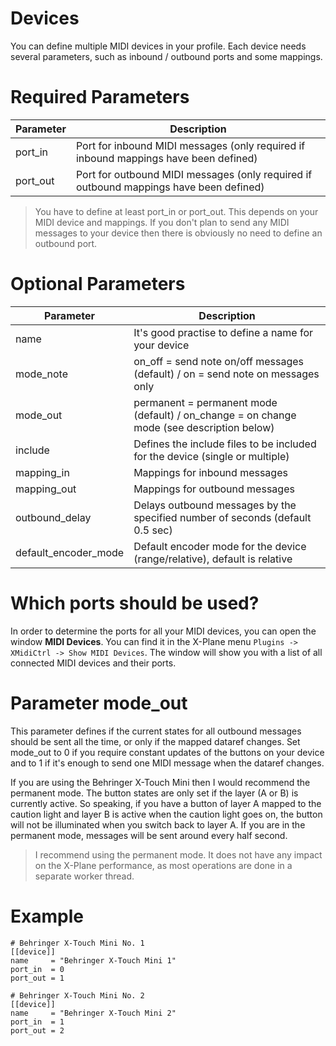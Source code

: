 # Devices

You can define multiple MIDI devices in your profile. Each device needs several parameters, such as inbound / outbound
ports and some mappings.

# Required Parameters

| Parameter | Description                                                                            |
|-----------|----------------------------------------------------------------------------------------|
| port_in   | Port for inbound MIDI messages (only required if inbound mappings have been defined)   |
| port_out  | Port for outbound MIDI messages (only required if outbound mappings have been defined) |

> You have to define at least port_in or port_out. This depends on your MIDI device and mappings. If you don't plan to
> send any MIDI messages to your device then there is obviously no need to define an outbound port.

# Optional Parameters

| Parameter            | Description                                                                               |
|----------------------|-------------------------------------------------------------------------------------------|
| name                 | It's good practise to define a name for your device                                       |
| mode_note            | on_off = send note on/off messages (default) / on = send note on messages only            | 
| mode_out             | permanent = permanent mode (default) / on_change = on change mode (see description below) |
| include              | Defines the include files to be included for the device (single or multiple)              |
| mapping_in           | Mappings for inbound messages                                                             |
| mapping_out          | Mappings for outbound messages                                                            |
| outbound_delay       | Delays outbound messages by the specified number of seconds (default 0.5 sec)             |
| default_encoder_mode | Default encoder mode for the device (range/relative), default is relative                 |

# Which ports should be used?

In order to determine the ports for all your MIDI devices, you can open the window **MIDI Devices**. You can find it in 
the X-Plane menu `Plugins -> XMidiCtrl -> Show MIDI Devices`. The window will show you with a list of all connected 
MIDI devices and their ports.

# Parameter mode_out

This parameter defines if the current states for all outbound messages should be sent all the time, or only if the
mapped dataref changes. Set mode_out to 0 if you require constant updates of the buttons on your device and to 1 if
it's enough to send one MIDI message when the dataref changes.

If you are using the Behringer X-Touch Mini then I would recommend the permanent mode. The button states are only set
if the layer (A or B) is currently active. So speaking, if you have a button of layer A mapped to the caution light and
layer B is active when the caution light goes on, the button will not be illuminated when you switch back to layer A. 
If you are in the permanent mode, messages will be sent around every half second. 

> I recommend using the permanent mode. It does not have any impact on the X-Plane performance, as most operations are
> done in a separate worker thread.

# Example
```
# Behringer X-Touch Mini No. 1
[[device]]
name     = "Behringer X-Touch Mini 1"
port_in  = 0
port_out = 1

# Behringer X-Touch Mini No. 2
[[device]]
name     = "Behringer X-Touch Mini 2"
port_in  = 1
port_out = 2
```
